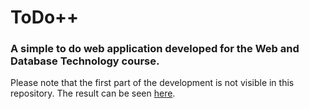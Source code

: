 # ToDo++
### A simple to do web application developed for the Web and Database Technology course.

Please note that the first part of the development is not visible in this repository. 
The result can be seen [here](http://149.210.152.38:3000).
